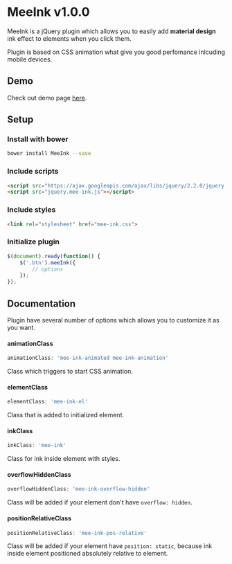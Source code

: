# MeeInk v1.0.0

MeeInk is a jQuery plugin which allows you to easily add **material design** ink effect to elements when you click them.

Plugin is based on CSS animation what give you good perfomance inlcuding mobile devices.

## Demo

Check out demo page [here][demo].

[demo]: http://inferusvv.github.io/meeink/index.html

## Setup

### Install with bower

```sh
bower install MeeInk --save
```

### Include scripts

```html
<script src="https://ajax.googleapis.com/ajax/libs/jquery/2.2.0/jquery.min.js"></script>
<script src="jquery.mee-ink.js"></script>
```

### Include styles

```html
<link rel="stylesheet" href="mee-ink.css">
```

### Initialize plugin

```javascript
$(document).ready(function() {
    $('.btn').meeInk({
        // options
    });
});
```

## Documentation

Plugin have several number of options which allows you to customize it as you want.

#### animationClass

```javascript
animationClass: 'mee-ink-animated mee-ink-animation'
```

Class which triggers to start CSS animation.

#### elementClass

```javascript
elementClass: 'mee-ink-el'
```

Class that is added to initialized element.

#### inkClass

```javascript
inkClass: 'mee-ink'
```

Class for ink inside element with styles.

#### overflowHiddenClass

```javascript
overflowHiddenClass: 'mee-ink-overflow-hidden'
```

Class will be added if your element don't have ```overflow: hidden```.

#### positionRelativeClass

```javascript
positionRelativeClass: 'mee-ink-pos-relative'
```

Class will be added if your element have ```position: static```, because ink inside element positioned absolutely relative to element.
